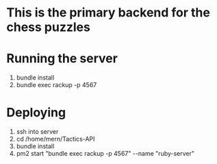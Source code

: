# This is the primary backend for the chess puzzles

# Running the server
1) bundle install
2) bundle exec rackup -p 4567

# Deploying
1) ssh into server
2) cd /home/mern/Tactics-API
3) bundle install
4) pm2 start "bundle exec rackup -p 4567" --name "ruby-server"